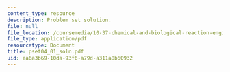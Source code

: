```yaml
---
content_type: resource
description: Problem set solution.
file: null
file_location: /coursemedia/10-37-chemical-and-biological-reaction-engineering-spring-2007/ea6a3b6910da93f6a79da311a8b60932_pset04_01_soln.pdf
file_type: application/pdf
resourcetype: Document
title: pset04_01_soln.pdf
uid: ea6a3b69-10da-93f6-a79d-a311a8b60932
---
```

